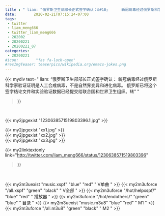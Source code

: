 ```yaml
---
title : " liam: “俄罗斯卫生部部长正式签字确认：&#10;      新冠病毒经过俄罗斯科学家验证证明是人工合成病毒，不是自然界变异和进化病毒。&#10;      俄罗斯已将这个签字结论文件和实验验证数据已经提交给联合国和世界卫生组织。转”  "
date:        2020-02-21T07:15:24-07:00
tags:
 - twitter
 - liam_meng666
 - twitter_liam_meng666
 - 202002
 - 20200221
 - 20200221_07
categories:
 - 20200221
#icon:        "fas fa-lock-open"
#resImgTeaser: teaserpics/wikipedia.org/emacs-jokes.png
---
```


{{< mydiv text=" liam: “俄罗斯卫生部部长正式签字确认：&#10;      新冠病毒经过俄罗斯科学家验证证明是人工合成病毒，不是自然界变异和进化病毒。&#10;      俄罗斯已将这个签字结论文件和实验验证数据已经提交给联合国和世界卫生组织。转”  "
>}}
<br>


 {{< my2jpgexist "1230638571519803396.1.jpg" >}}<br> 

{{< my2jpgexist "xx1.jpg" >}}<br>
{{< my2jpgexist "xx2.jpg" >}}<br>
{{< my2jpgexist "xx3.jpg" >}}<br>


{{< my2linktextonly link="http://twitter.com/liam_meng666/status/1230638571519803396"
>}}


<br>

{{< my2m3uexist "music.xspf"        "blue"   "red"    " V单曲 " >}} {{< my2m3uforce "/all.xspf"         "green"  "black"  " V全部 " >}} {{< my2m3uforce "/hot/helpxspf/"    "blue"   "red"    " 播放器 " >}} {{< my2m3uforce "/hot/endothers/"   "green"  "blue"   " 目录 " >}} {{< my2m3uexist "music.m3u8"        "blue"   "red"    " M1 " >}} {{< my2m3uforce "/all.m3u8"         "green"  "black"  " M2 " >}} 
